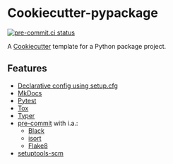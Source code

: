 # Cookiecutter-pypackage

[![pre-commit.ci status](https://results.pre-commit.ci/badge/github/maartenq/cookiecutter-pypackage/main.svg)](https://results.pre-commit.ci/latest/github/maartenq/cookiecutter-pypackage/main)

A [Cookiecutter] template for a Python package project.

## Features

* [Declarative config using setup.cfg]
* [MkDocs]
* [Pytest]
* [Tox]
* [Typer]
* [pre-commit] with i.a.:
  * [Black]
  * [isort]
  * [Flake8]
* [setuptools-scm]


[Cookiecutter]: https://github.com/audreyr/cookiecutter
[Declarative config using setup.cfg]: https://setuptools.pypa.io/en/latest/userguide/declarative_config.html
[Mkdocs]: https://www.mkdocs.org/
[Pytest]: https://docs.pytest.org/
[Tox]: https://tox.wiki/en/latest/
[Typer]: https://typer.tiangolo.com/
[black]: https://black.readthedocs.io/en/stable/
[flake8]: https://flake8.pycqa.org/en/latest/
[isort]: https://pycqa.github.io/isort/
[pre-commit]: https://pre-commit.com/
[setuptools-scm]: https://pypi.org/project/setuptools-scm/
